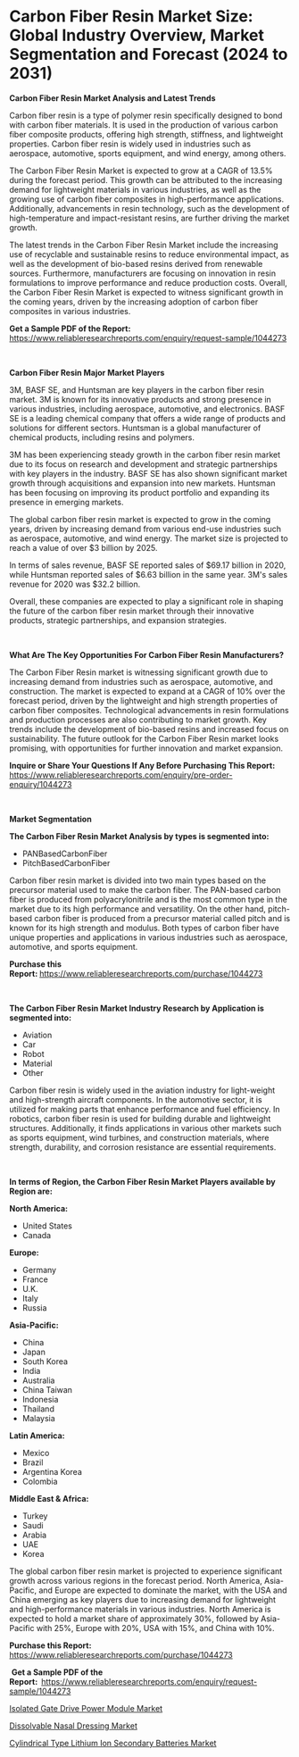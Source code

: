 <p><h1>Carbon Fiber Resin Market Size: Global Industry Overview, Market Segmentation and Forecast (2024 to 2031)</h1></p><p><strong>Carbon Fiber Resin Market Analysis and Latest Trends</strong></p>
<p><p>Carbon fiber resin is a type of polymer resin specifically designed to bond with carbon fiber materials. It is used in the production of various carbon fiber composite products, offering high strength, stiffness, and lightweight properties. Carbon fiber resin is widely used in industries such as aerospace, automotive, sports equipment, and wind energy, among others.</p><p>The Carbon Fiber Resin Market is expected to grow at a CAGR of 13.5% during the forecast period. This growth can be attributed to the increasing demand for lightweight materials in various industries, as well as the growing use of carbon fiber composites in high-performance applications. Additionally, advancements in resin technology, such as the development of high-temperature and impact-resistant resins, are further driving the market growth.</p><p>The latest trends in the Carbon Fiber Resin Market include the increasing use of recyclable and sustainable resins to reduce environmental impact, as well as the development of bio-based resins derived from renewable sources. Furthermore, manufacturers are focusing on innovation in resin formulations to improve performance and reduce production costs. Overall, the Carbon Fiber Resin Market is expected to witness significant growth in the coming years, driven by the increasing adoption of carbon fiber composites in various industries.</p></p>
<p><strong>Get a Sample PDF of the Report:&nbsp;</strong> <a href="https://www.reliableresearchreports.com/enquiry/request-sample/1044273">https://www.reliableresearchreports.com/enquiry/request-sample/1044273</a></p>
<p>&nbsp;</p>
<p><strong>Carbon Fiber Resin Major Market Players</strong></p>
<p><p>3M, BASF SE, and Huntsman are key players in the carbon fiber resin market. 3M is known for its innovative products and strong presence in various industries, including aerospace, automotive, and electronics. BASF SE is a leading chemical company that offers a wide range of products and solutions for different sectors. Huntsman is a global manufacturer of chemical products, including resins and polymers.</p><p>3M has been experiencing steady growth in the carbon fiber resin market due to its focus on research and development and strategic partnerships with key players in the industry. BASF SE has also shown significant market growth through acquisitions and expansion into new markets. Huntsman has been focusing on improving its product portfolio and expanding its presence in emerging markets.</p><p>The global carbon fiber resin market is expected to grow in the coming years, driven by increasing demand from various end-use industries such as aerospace, automotive, and wind energy. The market size is projected to reach a value of over $3 billion by 2025.</p><p>In terms of sales revenue, BASF SE reported sales of $69.17 billion in 2020, while Huntsman reported sales of $6.63 billion in the same year. 3M's sales revenue for 2020 was $32.2 billion.</p><p>Overall, these companies are expected to play a significant role in shaping the future of the carbon fiber resin market through their innovative products, strategic partnerships, and expansion strategies.</p></p>
<p>&nbsp;</p>
<p><strong>What Are The Key Opportunities For Carbon Fiber Resin Manufacturers?</strong></p>
<p><p>The Carbon Fiber Resin market is witnessing significant growth due to increasing demand from industries such as aerospace, automotive, and construction. The market is expected to expand at a CAGR of 10% over the forecast period, driven by the lightweight and high strength properties of carbon fiber composites. Technological advancements in resin formulations and production processes are also contributing to market growth. Key trends include the development of bio-based resins and increased focus on sustainability. The future outlook for the Carbon Fiber Resin market looks promising, with opportunities for further innovation and market expansion.</p></p>
<p><strong>Inquire or Share Your Questions If Any Before Purchasing This Report:</strong> <a href="https://www.reliableresearchreports.com/enquiry/pre-order-enquiry/1044273">https://www.reliableresearchreports.com/enquiry/pre-order-enquiry/1044273</a></p>
<p>&nbsp;</p>
<p><strong>Market Segmentation</strong></p>
<p><strong>The Carbon Fiber Resin Market Analysis by types is segmented into:</strong></p>
<p><ul><li>PANBasedCarbonFiber</li><li>PitchBasedCarbonFiber</li></ul></p>
<p><p>Carbon fiber resin market is divided into two main types based on the precursor material used to make the carbon fiber. The PAN-based carbon fiber is produced from polyacrylonitrile and is the most common type in the market due to its high performance and versatility. On the other hand, pitch-based carbon fiber is produced from a precursor material called pitch and is known for its high strength and modulus. Both types of carbon fiber have unique properties and applications in various industries such as aerospace, automotive, and sports equipment.</p></p>
<p><strong>Purchase this Report:&nbsp;</strong><a href="https://www.reliableresearchreports.com/purchase/1044273">https://www.reliableresearchreports.com/purchase/1044273</a></p>
<p>&nbsp;</p>
<p><strong>The Carbon Fiber Resin Market Industry Research by Application is segmented into:</strong></p>
<p><ul><li>Aviation</li><li>Car</li><li>Robot</li><li>Material</li><li>Other</li></ul></p>
<p><p>Carbon fiber resin is widely used in the aviation industry for light-weight and high-strength aircraft components. In the automotive sector, it is utilized for making parts that enhance performance and fuel efficiency. In robotics, carbon fiber resin is used for building durable and lightweight structures. Additionally, it finds applications in various other markets such as sports equipment, wind turbines, and construction materials, where strength, durability, and corrosion resistance are essential requirements.</p></p>
<p>&nbsp;</p>
<p><strong>In terms of Region, the Carbon Fiber Resin Market Players available by Region are:</strong></p>
<p>
    <p> <strong> North America: </strong>
        <ul>
            <li>United States</li>
            <li>Canada</li>
        </ul>
        </p> 
    <p> <strong> Europe: </strong>
        <ul>
            <li>Germany</li>
            <li>France</li>
            <li>U.K.</li>
            <li>Italy</li>
            <li>Russia</li>
        </ul>
        </p> 
    <p> <strong> Asia-Pacific: </strong>
        <ul>
            <li>China</li>
            <li>Japan</li>
            <li>South Korea</li>
            <li>India</li>
            <li>Australia</li>
            <li>China Taiwan</li>
            <li>Indonesia</li>
            <li>Thailand</li>
            <li>Malaysia</li>
        </ul>
        </p> 
    <p> <strong> Latin America: </strong>
        <ul>
            <li>Mexico</li>
            <li>Brazil</li>
            <li>Argentina Korea</li>
            <li>Colombia</li>
        </ul>
        </p> 
    <p> <strong> Middle East & Africa: </strong>
        <ul>
            <li>Turkey</li>
            <li>Saudi</li>
            <li>Arabia</li>
            <li>UAE</li>
            <li>Korea</li>
        </ul>
    </p>
    </p>
<p><p>The global carbon fiber resin market is projected to experience significant growth across various regions in the forecast period. North America, Asia-Pacific, and Europe are expected to dominate the market, with the USA and China emerging as key players due to increasing demand for lightweight and high-performance materials in various industries. North America is expected to hold a market share of approximately 30%, followed by Asia-Pacific with 25%, Europe with 20%, USA with 15%, and China with 10%.</p></p>
<p><strong>Purchase this Report: </strong><a href="https://www.reliableresearchreports.com/purchase/1044273">https://www.reliableresearchreports.com/purchase/1044273</a></p>
<p>&nbsp;<strong>Get a Sample PDF of the Report:&nbsp;&nbsp;</strong><a href="https://www.reliableresearchreports.com/enquiry/request-sample/1044273">https://www.reliableresearchreports.com/enquiry/request-sample/1044273</a></p>
<p><strong></strong></p>
<p><p><a href="https://view.publitas.com/reportprime-1/isolated-gate-drive-power-module-market-provides-detailed-segmentation-of-this-market-based-on-type-application-and-region-and-forecast-for-the-period-from-2023-2030-9a83eavbaovv/">Isolated Gate Drive Power Module Market</a></p><p><a href="https://view.publitas.com/reportprime-1/dissolvable-nasal-dressing-market-size-furnishes-valuable-information-encompassing-market-share-market-trends-and-projections-spanning-from-2023-to-2030/">Dissolvable Nasal Dressing Market</a></p><p><a href="https://view.publitas.com/reportprime-1/cylindrical-type-lithium-ion-secondary-batteries-market-size-share-trends-analysis-report-by-application-regional-outlook-competitive-strategies-and-segment-forecasts-2023-2030/">Cylindrical Type Lithium Ion Secondary Batteries Market</a></p></p>